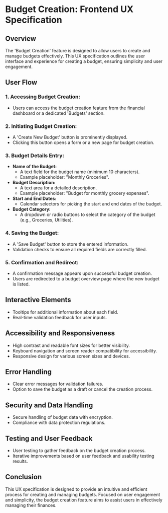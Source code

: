 # Budget Creation: Frontend UX Specification

## Overview
The 'Budget Creation' feature is designed to allow users to create and manage budgets effectively.
This UX specification outlines the user interface and experience for creating a budget, ensuring simplicity and user engagement.

## User Flow

### 1. Accessing Budget Creation:
- Users can access the budget creation feature from the financial dashboard or a dedicated 'Budgets' section.

### 2. Initiating Budget Creation:
- A 'Create New Budget' button is prominently displayed.
- Clicking this button opens a form or a new page for budget creation.

### 3. Budget Details Entry:
- **Name of the Budget:**
  - A text field for the budget name (minimum 10 characters).
  - Example placeholder: "Monthly Groceries".
- **Budget Description:**
  - A text area for a detailed description.
  - Example placeholder: "Budget for monthly grocery expenses".
- **Start and End Dates:**
  - Calendar selectors for picking the start and end dates of the budget.
- **Budget Category:**
  - A dropdown or radio buttons to select the category of the budget (e.g., Groceries, Utilities).

### 4. Saving the Budget:
- A 'Save Budget' button to store the entered information.
- Validation checks to ensure all required fields are correctly filled.

### 5. Confirmation and Redirect:
- A confirmation message appears upon successful budget creation.
- Users are redirected to a budget overview page where the new budget is listed.

## Interactive Elements

- Tooltips for additional information about each field.
- Real-time validation feedback for user inputs.

## Accessibility and Responsiveness

- High contrast and readable font sizes for better visibility.
- Keyboard navigation and screen reader compatibility for accessibility.
- Responsive design for various screen sizes and devices.

## Error Handling

- Clear error messages for validation failures.
- Option to save the budget as a draft or cancel the creation process.

## Security and Data Handling

- Secure handling of budget data with encryption.
- Compliance with data protection regulations.

## Testing and User Feedback

- User testing to gather feedback on the budget creation process.
- Iterative improvements based on user feedback and usability testing results.

## Conclusion

This UX specification is designed to provide an intuitive and efficient process for creating and managing budgets.
Focused on user engagement and simplicity, the budget creation feature aims to assist users in effectively managing their finances.